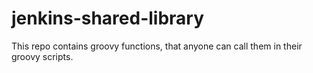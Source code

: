 # jenkins-shared-library
This repo contains groovy functions, that anyone can call them in their groovy scripts.
